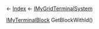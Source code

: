 ← [Index](Api-Index) ← [IMyGridTerminalSystem](Sandbox.ModAPI.Ingame.IMyGridTerminalSystem)

[IMyTerminalBlock](Sandbox.ModAPI.Ingame.IMyTerminalBlock) GetBlockWithId()
